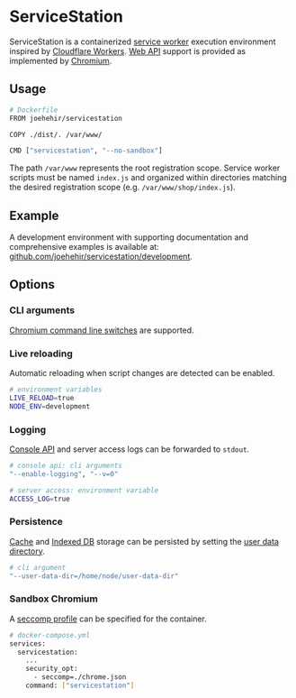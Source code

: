 # ServiceStation

ServiceStation is a containerized [service worker](https://developer.mozilla.org/en-US/docs/Web/API/Service_Worker_API) execution environment inspired by [Cloudflare Workers](https://workers.cloudflare.com/). [Web API](https://developer.mozilla.org/en-US/docs/Web/API) support is provided as implemented by [Chromium](https://www.chromium.org/Home).

## Usage

```sh
# Dockerfile
FROM joehehir/servicestation

COPY ./dist/. /var/www/

CMD ["servicestation", "--no-sandbox"]
```

The path `/var/www` represents the root registration scope. Service worker scripts must be named `index.js` and organized within directories matching the desired registration scope (e.g. `/var/www/shop/index.js`).

## Example

A development environment with supporting documentation and comprehensive examples is available at: [github.com/joehehir/servicestation/development](https://github.com/joehehir/servicestation/tree/master/development).

## Options

### CLI arguments

[Chromium command line switches](https://peter.sh/experiments/chromium-command-line-switches/) are supported.

### Live reloading

Automatic reloading when script changes are detected can be enabled.

```sh
# environment variables
LIVE_RELOAD=true
NODE_ENV=development
```

### Logging

[Console API](https://developer.mozilla.org/en-US/docs/Web/API/Console_API) and server access logs can be forwarded to `stdout`.

```sh
# console api: cli arguments
"--enable-logging", "--v=0"

# server access: environment variable
ACCESS_LOG=true
```

### Persistence

[Cache](https://developer.mozilla.org/en-US/docs/Web/API/Cache) and [Indexed DB](https://developer.mozilla.org/en-US/docs/Web/API/IndexedDB_API) storage can be persisted by setting the [user data directory](https://chromium.googlesource.com/chromium/src/+/HEAD/docs/user_data_dir.md).

```sh
# cli argument
"--user-data-dir=/home/node/user-data-dir"
```

### Sandbox Chromium

A [seccomp profile](https://docs.docker.com/engine/security/seccomp/) can be specified for the container.

```sh
# docker-compose.yml
services:
  servicestation:
    ...
    security_opt:
      - seccomp=./chrome.json
    command: ["servicestation"]
```
